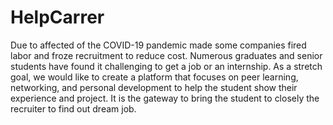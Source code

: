 # HelpCarrer
Due to affected of the COVID-19 pandemic made some companies fired labor and froze recruitment to reduce cost. Numerous graduates and senior students have found it challenging to get a job or an internship.  As a stretch goal, we would like to create a platform that focuses on peer learning, networking, and personal development to help the student show their experience and project. It is the gateway to bring the student to closely the recruiter to find out dream job.
